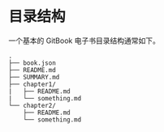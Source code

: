 # 目录结构

一个基本的 GitBook 电子书目录结构通常如下。

```
.
├── book.json
├── README.md
├── SUMMARY.md
├── chapter1/
|   ├── README.md
|   └── something.md
└── chapter2/
    ├── README.md
    └── something.md
```

